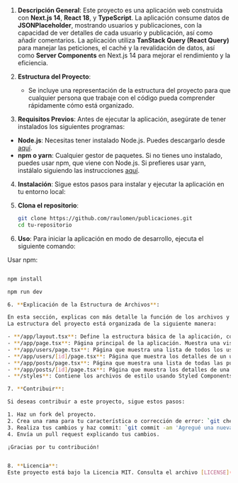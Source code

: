 1. **Descripción General**:
Este proyecto es una aplicación web construida con **Next.js 14**, **React 18**, y **TypeScript**. La aplicación consume datos de **JSONPlaceholder**, mostrando usuarios y publicaciones, con la capacidad de ver detalles de cada usuario y publicación, así como añadir comentarios. La aplicación utiliza **TanStack Query (React Query)** para manejar las peticiones, el caché y la revalidación de datos, así como **Server Components** en Next.js 14 para mejorar el rendimiento y la eficiencia.

2. **Estructura del Proyecto**:
   - Se incluye una representación de la estructura del proyecto para que cualquier persona que trabaje con el código pueda comprender rápidamente cómo está organizado.

3. **Requisitos Previos**:
Antes de ejecutar la aplicación, asegúrate de tener instalados los siguientes programas:

- **Node.js**: Necesitas tener instalado Node.js. Puedes descargarlo desde [aquí](https://nodejs.org/).
- **npm o yarn**: Cualquier gestor de paquetes. Si no tienes uno instalado, puedes usar npm, que viene con Node.js. Si prefieres usar yarn, instálalo siguiendo las instrucciones [aquí](https://yarnpkg.com/getting-started/install).


4. **Instalación**:
Sigue estos pasos para instalar y ejecutar la aplicación en tu entorno local:

1. **Clona el repositorio**:
   
   ```bash
   git clone https://github.com/raulomen/publicaciones.git
   cd tu-repositorio

5. **Uso**:
Para iniciar la aplicación en modo de desarrollo, ejecuta el siguiente comando:

Usar npm:

```bash

npm install

npm run dev

6. **Explicación de la Estructura de Archivos**:

En esta sección, explicas con más detalle la función de los archivos y carpetas que has incluido en el proyecto.
La estructura del proyecto está organizada de la siguiente manera:

- **/app/layout.tsx**: Define la estructura básica de la aplicación, como el encabezado, la barra de navegación y el pie de página. Este archivo se usa para envolver las páginas.
- **/app/page.tsx**: Página principal de la aplicación. Muestra una vista general con enlaces a las secciones de usuarios y publicaciones.
- **/app/users/page.tsx**: Página que muestra una lista de todos los usuarios.
- **/app/users/[id]/page.tsx**: Página que muestra los detalles de un usuario específico. Se utiliza cuando se navega a `/users/{id}`.
- **/app/posts/page.tsx**: Página que muestra una lista de todas las publicaciones.
- **/app/posts/[id]/page.tsx**: Página que muestra los detalles de una publicación específica. Se utiliza cuando se navega a `/posts/{id}`.
- **/styles**: Contiene los archivos de estilo usando Styled Components. Cada archivo dentro de esta carpeta corresponde a los estilos de una parte específica de la aplicación.

7. **Contribuir**:

Si deseas contribuir a este proyecto, sigue estos pasos:

1. Haz un fork del proyecto.
2. Crea una rama para tu característica o corrección de error: `git checkout -b feature/nueva-caracteristica`
3. Realiza tus cambios y haz commit: `git commit -am 'Agregué una nueva característica'`
4. Envía un pull request explicando tus cambios.

¡Gracias por tu contribución!


8. **Licencia**:
Este proyecto está bajo la Licencia MIT. Consulta el archivo [LICENSE](LICENSE) para más detalles.

